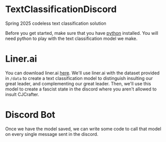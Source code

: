# TextClassificationDiscord
Spring 2025 codeless text classification solution

Before you get started, make sure that you have [python](https://www.python.org/downloads/) installed. You will
need python to play with the text classification model we make. 

# Liner.ai
You can download liner.ai [here](https://liner.ai/download). We'll use liner.ai with the dataset provided in `/data`
to create a text classification model to distinguish insulting our great leader, and complementing our great leader.
Then, we'll use this model to create a fascist state in the discord where you aren't allowed to insult CJCrafter. 

# Discord Bot
Once we have the model saved, we can write some code to call that model on every single message sent in the discord. 

